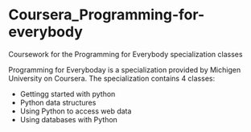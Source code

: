# Coursera_Programming-for-everybody
Coursework for the Programming for Everybody specialization classes

Programming for Everyboday is a specialization provided by Michigen University on Coursera.
The specialization contains 4 classes:
  - Gettingg started with python
  - Python data structures
  - Using Python to access web data
  - Using databases with Python
  
